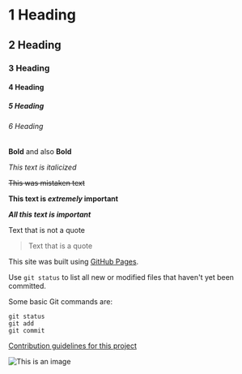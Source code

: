 # 1 Heading
## 2 Heading
### 3 Heading
#### 4 Heading
##### 5 Heading
###### 6 Heading

 __Bold__ and also **Bold**

*This text is italicized*

~~This was mistaken text~~

**This text is _extremely_ important**

***All this text is important***

Text that is not a quote

> Text that is a quote

This site was built using [GitHub Pages](https://pages.github.com/).

Use `git status` to list all new or modified files that haven't yet been committed.

Some basic Git commands are:
```
git status
git add
git commit
```

[Contribution guidelines for this project](/01_LearningDocker/basicCommands.md)

![This is an image](https://myoctocat.com/assets/images/base-octocat.svg)